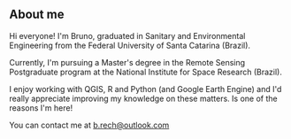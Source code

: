 ## About me

Hi everyone!
I'm Bruno, graduated in Sanitary and Environmental Engineering from the Federal University of Santa Catarina (Brazil).

Currently, I'm pursuing a Master's degree in the Remote Sensing Postgraduate program at the National Institute for Space Research (Brazil). 

I enjoy working with QGIS, R and Python (and Google Earth Engine) and I'd really appreciate improving my knowledge on these matters. Is one of the reasons I'm here!

You can contact me at <b.rech@outlook.com>
